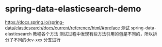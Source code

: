 # spring-data-elasticsearch-demo
https://docs.spring.io/spring-data/elasticsearch/docs/current/reference/html/#preface
测试 spring-data-elasticsearch 教程各个方法
测试过程中发现有些方法引用的包是不同的，所以拆分了不同的dev-xxx 分支进行
